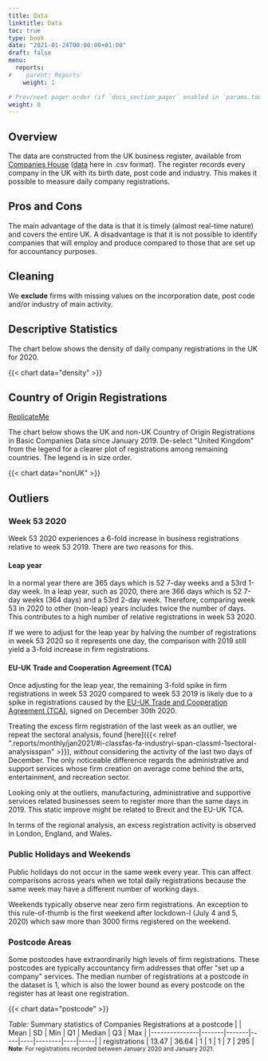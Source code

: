 ```yaml
---
title: Data
linktitle: Data 
toc: true
type: book
date: "2021-01-24T00:00:00+01:00"
draft: false
menu:
  reports:
#    parent: Reports
    weight: 1

# Prev/next pager order (if `docs_section_pager` enabled in `params.toml`)
weight: 0
---
```


<!-- Place this tag in your head or just before your close body tag. -->
<script async defer src="https://buttons.github.io/buttons.js"></script>

## Overview
The data are constructed from the UK business register, available from [Companies House]( https://www.gov.uk/government/organisations/companies-house) ([data]( http://download.companieshouse.gov.uk/en_output.html) here in .csv format). The register records every company in the UK with its birth date, post code and industry. This makes it possible to measure daily company registrations.

## Pros and Cons

The main advantage of the data is that it is timely (almost real-time nature) and covers the entire UK. A disadvantage is that it is not possible to identify companies that will employ and produce compared to those that are set up for accountancy purposes.

## Cleaning
We **exclude** firms with missing values on the incorporation date, post code and/or industry of main activity.

## Descriptive Statistics
The chart below shows the density of daily company registrations in the UK for 2020.

{{< chart data="density" >}}

## Country of Origin Registrations

<!-- Place this tag where you want the button to render. -->
<a class="github-button" href="https://github.com/ygalanak/CH-CountryOfOrigin/fork" aria-label="Fork ygalanak/CH-CountryOfOrigin on GitHub">ReplicateMe</a>

The chart below shows the UK and non-UK Country of Origin Registrations in Basic Companies Data since January 2019. De-select "United Kingdom" from the legend for a clearer plot of registrations among remaining countries. The legend is in size order.

{{< chart data="nonUK" >}}


## Outliers
### Week 53 2020
Week 53 2020 experiences a 6-fold increase in business registrations relative to week 53 2019. There are two reasons for this.

#### Leap year
In a normal year there are 365 days which is 52 7-day weeks and a 53rd 1-day week. In a leap year, such as 2020, there are 366 days which is 52 7-day weeks (364 days) and a 53rd 2-day week. Therefore, comparing week 53 in 2020 to other (non-leap) years includes twice the number of days. This contributes to a high number of relative registrations in week 53 2020. 

If we were to adjust for the leap year by halving the number of registrations in week 53 2020 so it represents one day, the comparison with 2019 still yield a 3-fold increase in firm registrations. 


#### EU-UK Trade and Cooperation Agreement (TCA)
Once adjusting for the leap year, the remaining 3-fold spike in firm registrations in week 53 2020 compared to week 53 2019 is likely due to a spike in registrations caused by the [EU-UK Trade and Cooperation Agreement (TCA)]( https://www.gov.uk/government/publications/agreements-reached-between-the-united-kingdom-of-great-britain-and-northern-ireland-and-the-european-union), signed on December 30th 2020.

Treating the excess firm registration of the last week as an outlier, we repeat the sectoral analysis, found [here]({{< relref ".reports/monthly/jan2021/#i-classfas-fa-industryi-span-classml-1sectoral-analysisspan" >}}), *without* considering the activity of the last two days of December. The only noticeable difference regards the administrative and support services whose firm creation on average come behind the arts, entertainment, and recreation sector. 

Looking only at the outliers, manufacturing, administrative and supportive services related businesses seem to register more than the same days in 2019. This static improve might be related to Brexit and the EU-UK TCA.

In terms of the regional analysis, an excess registration activity is observed in London, England, and Wales.

### Public Holidays and Weekends
Public holidays do not occur in the same week every year. This can affect comparisons across years when we total daily registrations because the same week may have a different number of working days.

Weekends typically observe near zero firm registrations. An exception to this rule-of-thumb is the first weekend after lockdown-I (July 4 and 5, 2020) which saw more than 3000 firms registered on the weekend.

### Postcode Areas
Some postcodes have extraordinarily high levels of firm registrations. These postcodes are typically accountancy firm addresses that offer "set up a company" services. The median number of registrations at a postcode in the dataset is 1, which is also the lower bound as every postcode on the register has at least one registration.

{{< chart data="postcode" >}}

*Table:* Summary statistics of Companies Registrations at a postcode 
|               | Mean  | SD    | Min | Q1 | Median | Q3 | Max |
|---------------|-------|-------|-----|----|--------|----|-----|
| registrations | 13.47 | 36.64 | 1   | 1  | 1      | 7  | 295 |
<small> **Note**: For registrations recorded between January 2020 and January 2021. </small>
